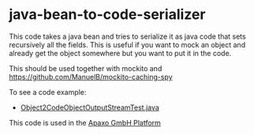 java-bean-to-code-serializer
============================

This code takes a java bean and tries to serialize it as java code that sets recursively all the fields. This is useful if you want to mock an object and already get the object somewhere but you want to put it in the code.

This should be used together with mockito and https://github.com/ManuelB/mockito-caching-spy

To see a code example:
 * [Object2CodeObjectOutputStreamTest.java](https://github.com/ManuelB/java-bean-to-code-serializer/blob/master/src/test/java/de/apaxo/test/Object2CodeObjectOutputStreamTest.java)

This code is used in the [Apaxo GmbH Platform](http://www.apaxo.de)

